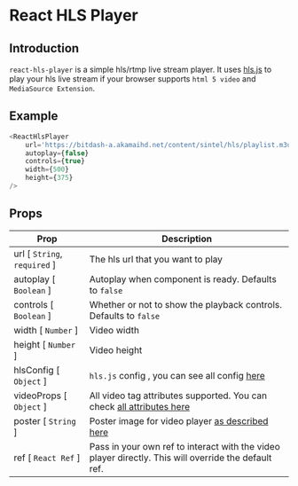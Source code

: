 # React HLS Player

## Introduction

`react-hls-player` is a simple hls/rtmp live stream player.
It uses [hls.js](https://github.com/video-dev/hls.js) to play your hls live stream if your browser supports `html 5 video` and `MediaSource Extension`.

## Example

```javascript
<ReactHlsPlayer
    url='https://bitdash-a.akamaihd.net/content/sintel/hls/playlist.m3u8'
    autoplay={false}
    controls={true}
    width={500}
    height={375}
/>
```


## Props
Prop | Description
------------ | -------------
url [ `String`, `required` ] | The hls url that you want to play
autoplay [ `Boolean` ] | Autoplay when component is ready. Defaults to `false`
controls [ `Boolean` ] | Whether or not to show the playback controls. Defaults to `false`
width [ `Number` ] | Video width
height [ `Number` ] | Video height
hlsConfig [ `Object` ] | `hls.js` config , you can see all config [here](https://github.com/video-dev/hls.js/blob/master/docs/API.md#fine-tuning)
videoProps [ `Object` ] | All video tag attributes supported. You can check [all attributes here](https://developer.mozilla.org/en-US/docs/Web/HTML/Element/video)
poster [ `String` ] | Poster image for video player [as described here](https://www.w3schools.com/tags/att_video_poster.asp)
ref [ `React Ref` ] | Pass in your own ref to interact with the video player directly. This will override the default ref.
